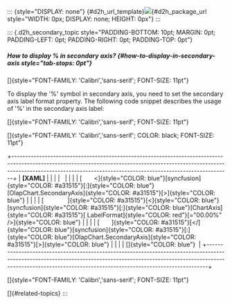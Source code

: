 ::: {style="DISPLAY: none"}
[](ms-xhelp:///?Id=d2h_url_template){#d2h_url_template}![](!package_url!){#d2h_package_url style="WIDTH: 0px; DISPLAY: none; HEIGHT: 0px"}
:::

::: {.d2h_secondary_topic style="PADDING-BOTTOM: 10pt; MARGIN: 0pt; PADDING-LEFT: 0pt; PADDING-RIGHT: 0pt; PADDING-TOP: 0pt"}
##### How to display % in secondary axis? {#how-to-display-in-secondary-axis style="tab-stops: 0pt"}

[]{style="FONT-FAMILY: 'Calibri','sans-serif'; FONT-SIZE: 11pt"} 

To display the '%' symbol in secondary axis, you need to set the secondary axis label format property. The following code snippet describes the usage of '%' in the secondary axis label:

[]{style="FONT-FAMILY: 'Calibri','sans-serif'; FONT-SIZE: 11pt"} 

[]{style="FONT-FAMILY: 'Calibri','sans-serif'; COLOR: black; FONT-SIZE: 11pt"} 

+------------------------------------------------------------------------------------------------------------------------------------------------------------------------------------------------------------------------------------------+
| **\[XAML\]**                                                                                                                                                                                                                             |
|                                                                                                                                                                                                                                          |
|                                                                                                                                                                                                                                          |
|                                                                                                                                                                                                                                          |
| [       \<]{style="COLOR: blue"}[syncfusion]{style="COLOR: #a31515"}[:]{style="COLOR: blue"}[OlapChart.SecondaryAxis]{style="COLOR: #a31515"}[\>]{style="COLOR: blue"}                                                                   |
|                                                                                                                                                                                                                                          |
| [              ]{style="COLOR: #a31515"}[\<]{style="COLOR: blue"}[syncfusion]{style="COLOR: #a31515"}[:]{style="COLOR: blue"}[ChartAxis]{style="COLOR: #a31515"}[ LabelFormat]{style="COLOR: red"}[=\"00.00%\" /\>]{style="COLOR: blue"} |
|                                                                                                                                                                                                                                          |
| [       ]{style="COLOR: #a31515"}[\</]{style="COLOR: blue"}[syncfusion]{style="COLOR: #a31515"}[:]{style="COLOR: blue"}[OlapChart.SecondaryAxis]{style="COLOR: #a31515"}[\>]{style="COLOR: blue"}                                        |
|                                                                                                                                                                                                                                          |
| []{style="COLOR: blue"}                                                                                                                                                                                                                  |
+------------------------------------------------------------------------------------------------------------------------------------------------------------------------------------------------------------------------------------------+

[]{style="FONT-FAMILY: 'Calibri','sans-serif'; FONT-SIZE: 11pt"} 

[]{#related-topics}
:::
